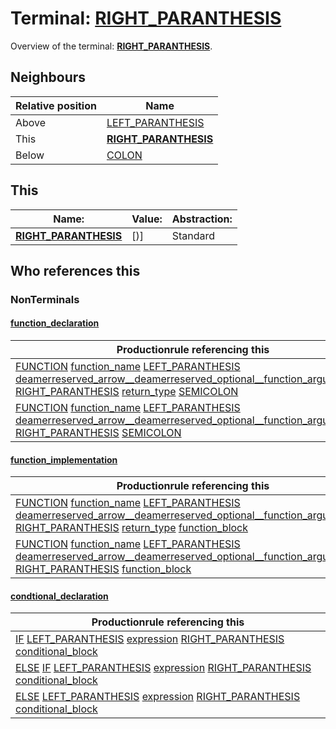 # Terminal: **[RIGHT_PARANTHESIS](./RIGHT_PARANTHESIS.md)**

Overview of the terminal: **[RIGHT_PARANTHESIS](./RIGHT_PARANTHESIS.md)**.



## **Neighbours**

| Relative position | Name                                          |
| ----------------- | --------------------------------------------- |
| Above             | [LEFT_PARANTHESIS](./LEFT_PARANTHESIS.md) |
| This              | **[RIGHT_PARANTHESIS](./RIGHT_PARANTHESIS.md)** |
| Below             | [COLON](./COLON.md) |



## **This**

| Name:                                       | Value:          | Abstraction:    |
| ------------------------------------------- | --------------- | --------------- |
| **[RIGHT_PARANTHESIS](./RIGHT_PARANTHESIS.md)** | [)] | Standard |



## **Who references this**

### NonTerminals


#### [function_declaration](./../Grammar/function_declaration.md)

| Productionrule referencing this                      |
| ---------------------------------------------------- |
| [FUNCTION](./FUNCTION.md) [function_name](./../Grammar/function_name.md) [LEFT_PARANTHESIS](./LEFT_PARANTHESIS.md) [deamerreserved_arrow__deamerreserved_optional__function_argument____](./../Grammar/deamerreserved_arrow__deamerreserved_optional__function_argument____.md) [RIGHT_PARANTHESIS](./RIGHT_PARANTHESIS.md) [return_type](./../Grammar/return_type.md) [SEMICOLON](./SEMICOLON.md)  |
| [FUNCTION](./FUNCTION.md) [function_name](./../Grammar/function_name.md) [LEFT_PARANTHESIS](./LEFT_PARANTHESIS.md) [deamerreserved_arrow__deamerreserved_optional__function_argument____](./../Grammar/deamerreserved_arrow__deamerreserved_optional__function_argument____.md) [RIGHT_PARANTHESIS](./RIGHT_PARANTHESIS.md) [SEMICOLON](./SEMICOLON.md)  |


#### [function_implementation](./../Grammar/function_implementation.md)

| Productionrule referencing this                      |
| ---------------------------------------------------- |
| [FUNCTION](./FUNCTION.md) [function_name](./../Grammar/function_name.md) [LEFT_PARANTHESIS](./LEFT_PARANTHESIS.md) [deamerreserved_arrow__deamerreserved_optional__function_argument____](./../Grammar/deamerreserved_arrow__deamerreserved_optional__function_argument____.md) [RIGHT_PARANTHESIS](./RIGHT_PARANTHESIS.md) [return_type](./../Grammar/return_type.md) [function_block](./../Grammar/function_block.md)  |
| [FUNCTION](./FUNCTION.md) [function_name](./../Grammar/function_name.md) [LEFT_PARANTHESIS](./LEFT_PARANTHESIS.md) [deamerreserved_arrow__deamerreserved_optional__function_argument____](./../Grammar/deamerreserved_arrow__deamerreserved_optional__function_argument____.md) [RIGHT_PARANTHESIS](./RIGHT_PARANTHESIS.md) [function_block](./../Grammar/function_block.md)  |


#### [condtional_declaration](./../Grammar/condtional_declaration.md)

| Productionrule referencing this                      |
| ---------------------------------------------------- |
| [IF](./IF.md) [LEFT_PARANTHESIS](./LEFT_PARANTHESIS.md) [expression](./../Grammar/expression.md) [RIGHT_PARANTHESIS](./RIGHT_PARANTHESIS.md) [conditional_block](./../Grammar/conditional_block.md)  |
| [ELSE](./ELSE.md) [IF](./IF.md) [LEFT_PARANTHESIS](./LEFT_PARANTHESIS.md) [expression](./../Grammar/expression.md) [RIGHT_PARANTHESIS](./RIGHT_PARANTHESIS.md) [conditional_block](./../Grammar/conditional_block.md)  |
| [ELSE](./ELSE.md) [LEFT_PARANTHESIS](./LEFT_PARANTHESIS.md) [expression](./../Grammar/expression.md) [RIGHT_PARANTHESIS](./RIGHT_PARANTHESIS.md) [conditional_block](./../Grammar/conditional_block.md)  |



